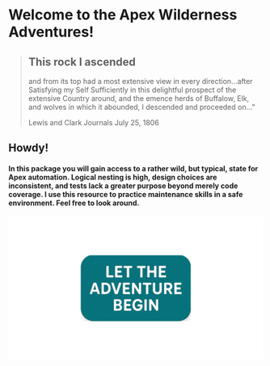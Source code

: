 # Welcome to the Apex Wilderness Adventures!

> ## This rock I ascended
>
> and from its top had a most extensive view in every direction...after Satisfying my Self Sufficiently in this
> delightful prospect of the extensive Country around, and the emence herds of Buffalow, Elk, and wolves in which it
> abounded, I descended and proceeded on..."
>
> Lewis and Clark Journals July 25, 1806

## Howdy! 
#### In this package you will gain access to a rather wild, but typical, state for Apex automation. Logical nesting is high, design choices are inconsistent, and tests lack a greater purpose beyond merely code coverage. I use this resource to practice maintenance skills in a safe environment. Feel free to look around.

[![Install Unlocked Package in a Sandbox](./images/btn-install-unlocked-package-sandbox.png)](https://test.salesforce.com/packaging/installPackage.apexp?p0=04tak0000008Hq5AAE
)

